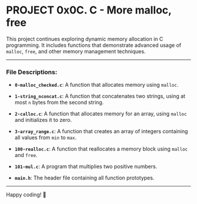 # PROJECT 0x0C. C - More malloc, free

This project continues exploring dynamic memory allocation in C programming. It includes functions that demonstrate advanced usage of `malloc`, `free`, and other memory management techniques.

---

### File Descriptions:

- **`0-malloc_checked.c`**: A function that allocates memory using `malloc`.

- **`1-string_nconcat.c`**: A function that concatenates two strings, using at most `n` bytes from the second string.

- **`2-calloc.c`**: A function that allocates memory for an array, using `malloc` and initializes it to zero.

- **`3-array_range.c`**: A function that creates an array of integers containing all values from `min` to `max`.

- **`100-realloc.c`**: A function that reallocates a memory block using `malloc` and `free`.

- **`101-mul.c`**: A program that multiplies two positive numbers.

- **`main.h`**: The header file containing all function prototypes.

---

Happy coding! 🚀
